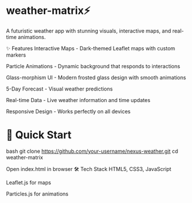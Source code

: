 # weather-matrix⚡
A futuristic weather app with stunning visuals, interactive maps, and real-time animations.

✨ Features
Interactive Maps - Dark-themed Leaflet maps with custom markers

Particle Animations - Dynamic background that responds to interactions

Glass-morphism UI - Modern frosted glass design with smooth animations

5-Day Forecast - Visual weather predictions

Real-time Data - Live weather information and time updates

Responsive Design - Works perfectly on all devices

# 🚀 Quick Start
bash
git clone https://github.com/your-username/nexus-weather.git
cd weather-matrix

Open index.html in browser
🛠️ Tech Stack
HTML5, CSS3, JavaScript

Leaflet.js for maps

Particles.js for animations
